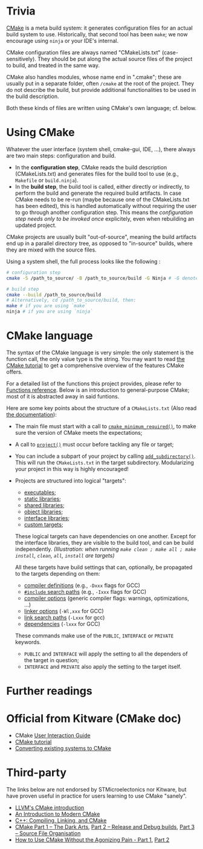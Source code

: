 # Trivia

[CMake](https://cmake.org/) is a meta build system: it generates configuration files for an actual build system to use.
Historically, that second tool has been `make`; we now encourage using `ninja` or your IDE's internal.

CMake configuration files are always named "CMakeLists.txt" (case-sensitively).
They should be put along the actual source files of the project to build, and treated in the same way.

CMake also handles modules, whose name end in ".cmake"; these are usually put in a separate folder, often `/cmake` at the root of the project.
They do not describe the build, but provide additional functionalities to be used in the build description.

Both these kinds of files are written using CMake's own language; cf. below.

# Using CMake

Whatever the user interface (system shell, cmake-gui, IDE, ...), there always are two main steps: configuration and build.
- In the __configuration step__, CMake reads the build description (CMakeLists.txt) and generates files for the build tool to use (e.g., `Makefile` or `build.ninja`).
- In the __build step__, the build tool is called, either directly or indirectly, to perform the build and generate the required build artifacts.
In case CMake needs to be re-run (maybe because one of the CMakeLists.txt has been edited), this is handled automatically without requiring the user to go through another configuration step. This means the _configuration step needs only to be invoked once_ explicitely, even when rebuilding an updated project.

CMake projects are usually built "out-of-source", meaning the build artifacts end up in a parallel directory tree,
as opposed to "in-source" builds, where they are mixed with the source files.

Using a system shell, the full process looks like the following :

```sh
# configuration step
cmake -S /path_to_source/ -B /path_to_source/build -G Ninja # -G denotes the build tool, default to `make`

# build step
cmake --build /path_to_source/build
# Alternatively, cd /path_to_source/build, then:
make # if you are using `make`
ninja # if you are using `ninja`
```

# CMake language

The syntax of the CMake language is very simple: the only statement is the function call, the only value type is the string.
You may want to read [the CMake tutorial](https://cmake.org/cmake/help/latest/guide/tutorial/index.html) to get a comprehensive overview of the features CMake offers.

For a detailed list of the functions this project provides, please refer to [Functions reference](./Functions-reference).
Below is an introduction to general-purpose CMake; most of it is abstracted away in said funtions.

Here are some key points about the structure of a `CMakeLists.txt` (Also read [the documentation](https://cmake.org/cmake/help/latest/manual/cmake-buildsystem.7.html)):
- The main file must start with a call to [`cmake_minimum_required()`](https://cmake.org/cmake/help/latest/command/cmake_minimum_required.html), to make sure the version of CMake meets the expectations;
- A call to [`project()`](https://cmake.org/cmake/help/latest/command/project.html) must occur before tackling any file or target;
- You can include a subpart of your project by calling [`add_subdirectory()`](https://cmake.org/cmake/help/latest/command/add_subdirectory.html). This will run the `CMakeLists.txt` in the target subdirectory. Modularizing your project in this way is highly encouraged!
- Projects are structured into logical "targets":

  - [executables](https://cmake.org/cmake/help/latest/manual/cmake-buildsystem.7.html#binary-executables);
  - [static libraries](https://cmake.org/cmake/help/latest/manual/cmake-buildsystem.7.html#normal-libraries);
  - [shared libraries](https://cmake.org/cmake/help/latest/manual/cmake-buildsystem.7.html#normal-libraries);
  - [object libraries](https://cmake.org/cmake/help/latest/manual/cmake-buildsystem.7.html#interface-libraries);
  - [interface libraries](https://cmake.org/cmake/help/latest/manual/cmake-buildsystem.7.html#interface-libraries);
  - [custom targets](https://cmake.org/cmake/help/latest/command/add_custom_target.html);

  These logical targets can have dependencies on one another.
  Except for the interface libraries, they are visible to the build tool, and can be build independently.
  _(Illustration: when running `make clean ; make all ; make install`, `clean`, `all`, `install` are targets)_

  All these targets have build settings that can, optionally, be propagated to the targets depending on them:

  - [compiler definitions](https://cmake.org/cmake/help/latest/command/target_compile_definitions.html) (e.g., `-Dxxx` flags for GCC)
  - [`#include` search paths](https://cmake.org/cmake/help/latest/command/target_include_directories.html) (e.g., `-Ixxx` flags for GCC)
  - [compiler options](https://cmake.org/cmake/help/latest/command/target_compile_options.html) (generic compiler flags: warnings, optimizations, ...)
  - [linker options](https://cmake.org/cmake/help/latest/command/target_link_options.html) (`-Wl,xxx` for GCC)
  - [link search paths](https://cmake.org/cmake/help/latest/command/target_link_directories.html) (`-Lxxx` for gcc)
  - [dependencies](https://cmake.org/cmake/help/latest/command/target_link_libraries.html) (`-lxxx` for GCC)

  These commands make use of the `PUBLIC`, `INTERFACE` or `PRIVATE` keywords.
  - `PUBLIC` and `INTERFACE` will apply the setting to all the dependers of the target in question;
  - `INTERFACE` and `PRIVATE` also apply the setting to the target itself.

# Further readings

# Official from Kitware (CMake doc)

- CMake [User Interaction Guide](https://cmake.org/cmake/help/v3.21/guide/user-interaction/index.html)
- [CMake tutorial](https://cmake.org/cmake/help/latest/guide/tutorial/index.html)
- [Converting existing systems to CMake](https://cmake.org/cmake/help/book/mastering-cmake/chapter/Converting%20Existing%20Systems%20To%20CMake.html)

# Third-party

The links below are not endorsed by STMicroelectonics nor Kitware, but have proven useful in practice for users learning to use CMake "sanely".

- [LLVM's CMake introduction](https://llvm.org/docs/CMakePrimer.html)
- [An Introduction to Modern CMake](https://cliutils.gitlab.io/modern-cmake/)
- [C++: Compiling, Linking, and CMake](https://courses.grainger.illinois.edu/cs126/sp2020/notes/cmake/)
- [CMake Part 1 – The Dark Arts](https://blog.feabhas.com/2021/07/cmake-part-1-the-dark-arts/), [Part 2 – Release and Debug builds](https://blog.feabhas.com/2021/07/cmake-part-2-release-and-debug-builds/), [Part 3 – Source File Organisation](https://blog.feabhas.com/2021/08/cmake-part-3-source-file-organisation/)
- [How to Use CMake Without the Agonizing Pain - Part 1](https://alexreinking.com/blog/how-to-use-cmake-without-the-agonizing-pain-part-1.html), [Part 2](https://alexreinking.com/blog/how-to-use-cmake-without-the-agonizing-pain-part-2.html)
